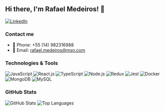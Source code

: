 ## Hi there, I'm Rafael Medeiros! 👋

<a align="center" href="https://www.linkedin.com/in/rafaelmedeiross/">
  <img alt="LinkedIn" src="https://img.shields.io/badge/LinkedIn-0077B5?style=for-the-badge&logo=linkedin&logoColor=white" />
</a>

<br />

### Contact me

- 📱 Phone: +55 (14) 982316988
- 📧 Email: rafael.medeiros@msn.com

### Technologies & Tools

<div align="left">
  <img alt="JavaScript" src="https://img.shields.io/badge/-JavaScript-yellow?style=flat-square&logo=javascript&logoColor=white" />
  <img alt="React.js" src="https://img.shields.io/badge/-React.js-blue?style=flat-square&logo=react&logoColor=white" />
  <img alt="TypeScript" src="https://img.shields.io/badge/-TypeScript-blue?style=flat-square&logo=typescript&logoColor=white" />
  <img alt="Node.js" src="https://img.shields.io/badge/-Node.js-green?style=flat-square&logo=node.js&logoColor=white" />
  <img alt="Redux" src="https://img.shields.io/badge/-Redux-purple?style=flat-square&logo=redux&logoColor=white" />
  <img alt="Jest" src="https://img.shields.io/badge/-Jest-red?style=flat-square&logo=jest&logoColor=white" />
  <img alt="Docker" src="https://img.shields.io/badge/-Docker-blue?style=flat-square&logo=docker&logoColor=white" />
  <img alt="MongoDB" src="https://img.shields.io/badge/-MongoDB-green?style=flat-square&logo=mongodb&logoColor=white" />
  <img alt="MySQL" src="https://img.shields.io/badge/-MySQL-blue?style=flat-square&logo=mysql&logoColor=white" />
</div>

### GitHub Stats

<div align="left">
  <img alt="GitHub Stats" src="https://github-readme-stats.vercel.app/api?username=rafaelmedeiross&count_private=true&show_icons=true&theme=transparent" />
  <img alt="Top Languages" src="https://github-readme-stats.vercel.app/api/top-langs/?username=rafaelmedeiross&layout=compact&theme=transparent" />
</div>
